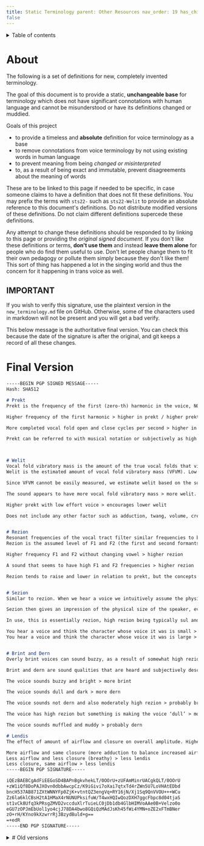 ```yaml
---
title: Static Terminology parent: Other Resources nav_order: 19 has_children:
false
---
```

<details closed markdown="block">
  <summary>
    Table of contents
  </summary>
{: .text-delta }
1. TOC
{:toc}
</details>

# About

The following is a set of definitions for new, completely invented terminology.

The goal of this document is to provide a static, **unchangeable base** for
terminology which does not have significant connotations with human language and
cannot be misunderstood or have its definitions changed or muddied.

Goals of this project
- to provide a timeless and **absolute** definition for voice terminology as a
  base
- to remove connotations from voice terminology by not using existing words in
  human language
- to prevent meaning from being _changed or misinterpreted_
- to, as a result of being exact and immutable, prevent disagreements about the
  meaning of words

These are to be linked to this page if needed to be specific, in case someone
claims to have a definition that does not fit these definitions. You may prefix
the terms with `sts22-` such as `sts22-Welit` to provide an absolute reference
to this document's definitions. Do not distribute modified versions of these
definitions. Do not claim different definitions supercede these definitions.

Any attempt to change these definitions should be responded to by linking to
this page or providing the _original signed document_. If you don't like these
definitions or terms, **don't use them** and instead **leave them alone** for
people who do find them useful to use. Don't let people change them to fit their
own pedagogy or pollute them simply because they don't like them! This sort of
thing has happened a lot in the singing world and thus the concern for it
happening in trans voice as well.

## IMPORTANT

If you wish to verify this signature, use the plaintext version in the
`new_terminology.md` file on GitHub. Otherwise, some of the characters used in
markdown will not be present and you will get a bad verify.


This below message is the authoritative final version. You can check this
because the date of the signature is after the original, and git keeps a record
of all these changes.

# Final Version
```markdown
-----BEGIN PGP SIGNED MESSAGE-----
Hash: SHA512

# Prekt
Prekt is the frequency of the first (zero-th) harmonic in the voice, NOT including subharmonics. It is the cycles per second of the true vocal folds (vocal ligament) vibrating. If the vocal folds complete 148 cycles (open and close) in one second, the prekt is 148 or 148hz.

Higher frequency of the first harmonic > higher in prekt / higher prekt

More completed vocal fold open and close cycles per second > higher in prekt

Prekt can be referred to with musical notation or subjectively as high / low prekt, but is defined as the vibratory (or completed open and close) cycles per second of the true vocal folds / HZ of the fundamental.



# Welit
Vocal fold vibratory mass is the amount of the true vocal folds that vibrates when making a voice. 
Welit is the estimated amount of vocal fold vibratory mass (VFVM). Low prekt encourages more welit. Relaxed high prekt encourages less welit.

Since VFVM cannot be easily measured, we estimate welit based on the sound qualities we exclusively associate with VFVM. If some quality of voice is known to be caused by factors other than VFVM or is not directly caused by VFVM then it does not affect welit.

The sound appears to have more vocal fold vibratory mass > more welit.

Higher prekt with low effort voice > encourages lower welit

Does not include any other factor such as adduction, twang, volume, creak / fry. It is only the perceived effect of estimated vocal fold vibratory mass specifically. Lendis on its own does not affect welit, but people often add the two simultaneously due to conflation.


# Rezion
Resonant frequencies of the vocal tract filter similar frequencies to be louder and others quieter. The resultant effect on the voice is the formation of formants, which highlight some part of the voice, usually around the resonant frequencies of the vocal tract.   
Rezion is the assumed level of F1 and F2 (the first and second formants above the fundamental) on average. If measured precisely, it is measured by the frequency of F1 on an /a/ vowel (UK “bath”).

Higher frequency F1 and F2 without changing vowel > higher rezion

A sound that seems to have high F1 and F2 frequencies > higher rezion

Rezion tends to raise and lower in relation to prekt, but the concepts are separate. Rezion is only the formant values in the voice and the resulting subjective perception of that. When used subjectively as just 'high rezion' or 'low rezion' we assume that the F1 is high or low respectively. We don't add other factors to the determination of rezion that affect the overall perception of brint and dern for example. It is anchored to the F1, and is overridden by measurements of the F1 and F2.


# Sezion
Similar to rezion. When we hear a voice we intuitively assume the physical size / stature of the speaker. If the voice sounds lun (more sezion) we expect the speaker to be large like a giant.If the voice sounds sul (less sezion), we expect the speaker to be like a small pixie or a goblin. Lun and sul are opposite ends of the spectrum of sezion.

Sezion then gives an impression of the physical size of the speaker, even if there is no actual correlation to physical stature of that character (a large character might have a sul voice). Lun and sul are descriptions then of a voice, and how it indicates - correctly or not - the stature of the speaker. 

In use, this is essentially rezion, high rezion being typically sul and low rezion typically being lun. This has a minor, secondary relationship with prekt because higher prekt voices usually sound more sul and lower prekt voices sound more lun.

You hear a voice and think the character whose voice it was is small > the voice is more sul
You hear a voice and think the character whose voice it was is large > the voice is more lun


# Brint and Dern
Overly brint voices can sound buzzy, as a result of somewhat high rezion and sufficient tone clarity (less noise, breathiness or false fold activity). Dern voices can be a result of low lendis, too much air being directed through the nose (hypernasality) or too low rezion or any number of other factors. 

Brint and dern are sound qualities that are heard and subjectively described as per these observations.

The voice sounds buzzy and bright > more brint

The voice sounds dull and dark > more dern

The voice sounds not dern and also moderately high rezion > probably brint

The voice has high rezion but something is making the voice ‘dull’ > more dern

The voice sounds muffled and muddy > probably dern

# Lendis
The effect of amount of airflow and closure on overall amplitude. Higher airflow and balanced / flow phonation closure of the vocal folds will result in higher lendis. This is only the effect of airflow and closure, and is irrelevant of welit or rezion or other sound filter modifications. It is an additive relationship between adduction and subglottal pressure that result in lendis. 

More airflow and same closure (more adduction to balance increased airflow) > more lendis
Less airflow and less closure (breathy) > less lendis
Less closure, same airflow > less lendis
-----BEGIN PGP SIGNATURE-----

iQEzBAEBCgAdFiEEGoSD4BAPnBgkvhekLT/0OOrU+zUFAmMinrUACgkQLT/0OOrU
+zW1iQf8DoPAJXOvn0dbbAwcpCz/K9iGivi7oXai7qtxTd4rZWn5U7LoVHAtEDbd
bncH537AB871ZXtWNNYFp0ZjK+vtntQZ3engVq+RY16jN/Xj1Sq9QnVVOU+++WCu
Zz6la6klCBsH2tA1HMaX4rNUNUPksifuW/T4wxHQIwQozDXH7ggcFbpc8d04tjaS
st1vCk8Ufq3kPRsgZMVD2vccduXlrTuieLC0jDb1db4GlbHIMVoAAe0B+Velzo0o
eGU7zOPJmEbUol1yo4cjJ78DA4bwo8GQiQzMAdJsKh45fWi4YMN+oZE2xFTmBNer
zO+rH/KYno9kXzwrrRj3BzydBuld+g==
=+edR
-----END PGP SIGNATURE-----
```

<details closed markdown="block"><summary markdown="block">
# Old versions
</summary>
Previous signed message (this is only authoritative until the same PGP key signs the next draft):

-----BEGIN PGP SIGNED MESSAGE----- Hash: SHA512


The following is a draft of definitions for new invented terminology. The same
PGP key will make one more signature but no more. Please take note of the expiry
of the key. This should be Dec 31 2022.

The goal of this document is to provide a static, unchangeable base for
terminology which does not have significant connotations with human language and
cannot be misunderstood or have its definitions muddied.

Goals of this project
- - to provide a timeless and absolute definition for voice terminology as a
    base
- - to remove connotations from voice terminology by not using existing words
- - to prevent meaning from being changed and misinterpreted
- - to as a result of being exact and immutable, prevent disagreements about the
    meaning of words

These are to be prefixed with euxwD5nvsu or linked to this page if needed to be
specific.


# prekt
Prekt is the frequency in HZ of the fundamental frequency of the voice. This is
the frequency of the first (zeroth) harmonic in the voice, NOT including
subharmonics. It is the cycles per second of the vocal folds vibrating. If the
vocal folds complete 148 cycles (open and close) in one second, the prekt is 148
or 148hz.

Higher frequency of the first harmonic > higher in prekt / higher prekt

Prekt can be referred to with musical notation, but its meaning is based on
vibratory cycles per second of the vocal folds / HZ of the fundamental.


# vwit
The estimated amount of vocal fold vibratory mass (VFVM) expressed in subjective
auditory manner. This is currently theorized to be caused primarily by the
activation of the thyroarytenoid muscles. That is, more thyroarytenoid muscle
activation > more vwit. Low prekt encourages more vwit. Relaxed high prekt
encourages less vwit.

Since VFVM cannot be easily measured, we estimate vwit based on the sound
qualities we exclusively associate with VFVM. If some quality of voice is caused
by factors other than VFVM or is not directly caused by VFVM then it does not
affect vwit.

More vocal fold vibratory mass > the sound appears to have more vwit.

Higher prekt with low effort voice > lower vwit

Lower prekt with moderate or low effort voice > probably higher vwit

Does not include any other factor such as adduction, twang, volume. It is only
the perceived effect of vocal fold vibratory mass specifically. Lendis on its
own does not affect vwit, but people often add the two simultaneously.


# rezion
Level of F1 and F2 (the first and second formants above the fundamental) on
average as read from the middle of the formant highlight. If measured precisely,
measured by the frequency of F1 on /a/.

Higher frequency F1 without changing vowel > higher rezion

A sound that seems to have a high F1 frequency > higher rezion

Rezion tends to raise and lower in relation to prekt, but the concepts are
separate. Rezion is only the formant values in the voice and the resulting
subjective perception of that. When used subjectively as just 'high rezion' or
'low rezion' we assume that the F1 is high or low respectively. We don't add
other factors to the determination of rezion that affect the overall perception
of brint and dern for example. It is anchored to the F1, and is overridden by
measurements of the F1 and F2.


# sezion
Similar to rezion. When we hear a voice we intuitively associate it with the
physical size / stature of the speaker. If the speaker is a giant, the voice
will sound lun. If the speaker is a small pixie or a goblin, the voice will
sound sul. Lun and sul are ends of the spectrum of sezion.

Sezion then gives an impression of the physical size of the speaker, even if
there is no actual correlation to physical stature (a large character might have
a sul voice). Lun and sul are descriptions then of a voice, and how it indicates
- correctly or not - the size of the speaker.

In use, this is essentially rezion, high rezion being typically sul and low
rezion typically being lun. This has a small, secondary relationship with prekt,
because higher prekt voices sound more sul and lower prekt voices sound lun.

Higher rezion and / or higher prekt > more sul Lower rezion and / or lower prekt
> more lun


# brint and dern
Subjective amount of high frequency harmonic information. This does not include
noise or false fold caused sounds. It has an additive relationship with rezion
because rezion acts on those higher frequencies, and if those harmonics are
strong then the effect of rezion will be more significant.

Harmonic information is that which can be expressed as multiples of the prekt of
the voice. These appear as lines on a spectrogram, an equal frequency apart from
each other and multiples of the fundamental frequency.

More harmonic information in the higher frequencies > more brint Less harmonic
information in the higher frequencies > more dern


# lendis
The effect of amount of airflow and closure on overall amplitude. Higher airflow
and balanced / flow phonation closure of the vocal folds will result in higher
lendis. This is only the effect of airflow and closure, and is irrelevant of
vwit or rezion or other sound filter modifications. It is an additive
relationship between adduction and subglottal pressure that result in lendis.
However, higher closure (adduction) than flow phonation / normal speech levels
will not increase lendis. This would be considered prefol.

More airflow and same closure (more adduction to balance increased airflow) >
more lendis Less airflow and less closure (breathy) > less lendis Less closure,
same airflow > less lendis


# prefol
A state of phonation where there is very high adduction and only the necessary
subglottal pressure to produce voice, but low air *flow*. Anything with
significantly more closure than flow phonation / normal speech levels without
additional air flow is considered prefol. This can be creaky or squeezed and
buzzy. -----BEGIN PGP SIGNATURE-----

iQEzBAEBCgAdFiEEGoSD4BAPnBgkvhekLT/0OOrU+zUFAmL4nfsACgkQLT/0OOrU
+zWQXwf9HNhG62uZFUCI3+BkEN/Y8zdsAqaLzQhXZ5G5eS4Qs+QIPXt7WS9+SIKn
kUeOb2CfC84w/G+2qbFN4EQMbxqv94RsladWKEG5huc8T2+RrzC4BiDNUlRhoENc
bVY7ogR6toX9m7vo/XPM8/ChxagaF3NpdNigeOohWh7mC/WVpjAZFomAfVYJFwV7
c9pxfi4VxW1jH5MGO/F1hlxsfqRe9JwjzoDcLZn8ngtvbiQkd4zxmwxm844hVRx6
a92QKhiANqE3gxAqxVPCnyO+IIQissKSKrTMLEW7aAcCKycBsofZL8Yhdq3P0Pwl
xlPNoS3XaXtuQucmD6qIvIt2ziCUMw== =BOEa -----END PGP SIGNATURE-----

</details>



